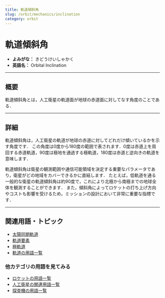```yaml
---
title: 軌道傾斜角
slug: /orbit/mechanics/inclination
category: orbit
---
```


# 軌道傾斜角

- **よみがな：** きどうけいしゃかく  
- **英語名：** Orbital Inclination  

---

## 概要

軌道傾斜角とは，人工衛星の軌道面が地球の赤道面に対してなす角度のことである．

---

## 詳細

軌道傾斜角は，人工衛星の軌道が地球の赤道に対してどれだけ傾いているかを示す角度です．
この角度は0度から180度の範囲で表されます．0度は赤道上を周回する赤道軌道，90度は極地を通過する極軌道，180度は赤道と逆向きの軌道を意味します．

軌道傾斜角は衛星の観測範囲や通信可能領域を決定する重要なパラメータであり，衛星がどの地域をカバーできるかに直結します．
たとえば，低軌道を通る一般的な衛星の軌道傾斜角は約90度で，これにより北極から南極までの地球全体を観測することができます．
また，傾斜角によってロケットの打ち上げ方向やコストも影響を受けるため，ミッションの設計において非常に重要な指標です．

---

## 関連用語・トピック

- [太陽同期軌道](/docs/orbit/type/sun-synchronous-orbit)
- [軌道要素](/docs/orbit/mechanics/orbital-elements)
- [極軌道](/docs/orbit/type/polar-orbit)
- [軌道の用語一覧](/docs/category/orbit)

### 他カテゴリの用語を見てみる
- [ロケットの用語一覧](/docs/category/rocket)
- [人工衛星の関連用語一覧](/docs/category/satellite)
- [探査機の用語一覧](/docs/category/explorer)
